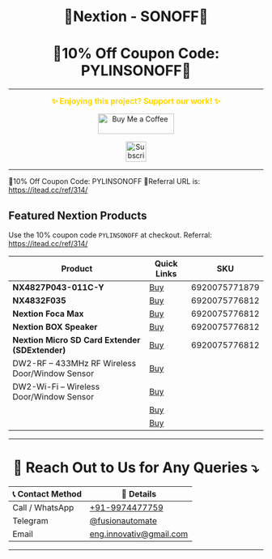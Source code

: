<h1 align = "center">🌟Nextion - SONOFF🌟</h1>
<h1 align = "center">🌟10% Off Coupon Code: PYLINSONOFF🌟</h1>

---
<p align="center">
  <span style="font-size: 1.1em; color: #FFD700; font-weight: bold;">✨ Enjoying this project? Support our work! ✨</span>
</p>

<p align="center" style="margin: 15px 0;">
  <a href="https://buymeacoffee.com/pylin" target="_blank">
    <img src="https://cdn.buymeacoffee.com/buttons/v2/default-yellow.png" alt="Buy Me a Coffee" style="height: 40px; width: 150px;">
  </a>
</p>

<p align="center" style="margin: 15px 0;">
  <a href="https://www.youtube.com/channel/UCKKhdFV0q8CV5vWUDfiDfTw" target="_blank">
    <img src="https://img.shields.io/badge/SUBSCRIBE%20ON%20YOUTUBE-FF0000?style=for-the-badge&logo=youtube&logoColor=white" alt="Subscribe on YouTube" style="height: 40px;">
  </a>
</p>

---

📍10% Off Coupon Code: PYLINSONOFF
📍Referral URL is: https://itead.cc/ref/314/

## Featured Nextion Products

Use the 10% coupon code `PYLINSONOFF` at checkout. Referral: https://itead.cc/ref/314/

| Product | Quick Links | SKU | 
|---|---|---|
| **NX4827P043-011C-Y** | [Buy](https://itead.cc/product/4-3-nextion-intelligent-series-hmi-touch-display-with-enclosure/ref/314/) |  6920075771879 |
| **NX4832F035** | [Buy](https://itead.cc/product/nx4832f035-nextion-3-5-discovery-series-hmi-touch-display/ref/314/) | 6920075776812 |
| **Nextion Foca Max** | [Buy](https://itead.cc/product/nextion-foca-max-5v2a-output-usb-to-ttl-serial-converter-board/ref/314/) | 6920075776812 |
| **Nextion BOX Speaker** | [Buy](https://itead.cc/product/nextion-box-speaker/ref/314/) | 6920075776812 |
| **Nextion Micro SD Card Extender (SDExtender)** | [Buy](https://itead.cc/product/nextion-micro-sd-card-extender/ref/314/) | 6920075776812 |
|DW2-RF – 433MHz RF Wireless Door/Window Sensor |[Buy](https://itead.cc/product/sonoff-dw2-rf-433mhz-rf-wireless-door-window-sensor/ref/314/)||
|DW2-Wi-Fi – Wireless Door/Window Sensor|[Buy](https://itead.cc/product/sonoff-dw2/ref/314/)||
||[Buy]()||
||[Buy]()||


<!-- <details>
<summary>Product details & notes (expand)</summary>

- NX4827P043-011C-Y: Intelligent series includes enclosure and capacitive touch. Recommended for modern projects where touch responsiveness and viewing angles matter.
- NX4832F035: Discovery series is great for prototyping and low-cost displays.
- Foca Max: Useful for flashing Nextion displays or connecting to microcontrollers via USB.
- BOX Speaker: Integrates audio for multimedia projects.
- SDExtender: Handy for loading large assets (images, audio) onto a microSD for Nextion projects.

Tip: Click any Buy link to open the product page. Apply coupon code at checkout to receive the discount.

</details> -->

---

<h1 align="center">📢 Reach Out to Us for Any Queries ⤵️</h1>

<table align="center">
  <thead>
    <tr>
      <th>📞 Contact Method</th>
      <th>🔗 Details</th>
    </tr>
  </thead>
  <tbody>
    <tr>
      <td>Call / WhatsApp</td>
      <td><a href="https://wa.me/919974477759">+91-9974477759</a></td>
    </tr>
    <tr>
      <td>Telegram</td>
      <td><a href="https://t.me/fusionautomate">@fusionautomate</a></td>
    </tr>
    <tr>
      <td>Email</td>
      <td><a href="mailto:eng.innovativ@gmail.com">eng.innovativ@gmail.com</a></td>
    </tr>
  </tbody>
</table>

---

